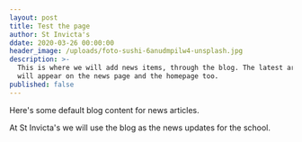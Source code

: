 ```yaml
---
layout: post
title: Test the page
author: St Invicta's
ddate: 2020-03-26 00:00:00
header_image: /uploads/foto-sushi-6anudmpilw4-unsplash.jpg
description: >-
  This is where we will add news items, through the blog. The latest articles
  will appear on the news page and the homepage too.
published: false
---
```


Here's some default blog content for news articles.

At St Invicta's we will use the blog as the news updates for the school.
